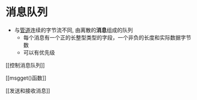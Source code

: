 # 消息队列


- 与[管道](Linux_Process_pipe().md)连续的字节流不同, 由离散的**消息**组成的队列
  - 每个消息有一个正的长整型类型的字段，一个非负的长度和实际数据字节数 
  - 可以有优先级
  
[[控制消息队列]]
  
[[msgget()函数]]

[[发送和接收消息]]

